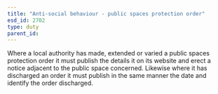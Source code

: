 ```yaml
---
title: "Anti-social behaviour - public spaces protection order"
esd_id: 2702
type: duty
parent_id:  
---
```


Where a local authority has made, extended or varied a public spaces protection order it must publish the details it on its website and erect a notice adjacent to the public space concerned.  Likewise where it has discharged an order it must publish in the same manner the date and identify the order discharged.

